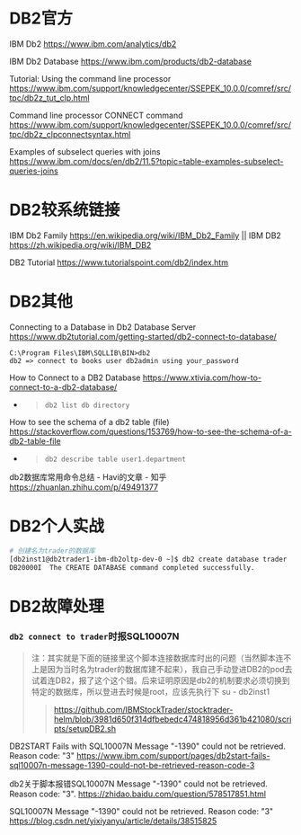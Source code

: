 
# DB2官方

IBM Db2 https://www.ibm.com/analytics/db2

IBM Db2 Database https://www.ibm.com/products/db2-database

Tutorial: Using the command line processor https://www.ibm.com/support/knowledgecenter/SSEPEK_10.0.0/comref/src/tpc/db2z_tut_clp.html

Command line processor CONNECT command https://www.ibm.com/support/knowledgecenter/SSEPEK_10.0.0/comref/src/tpc/db2z_clpconnectsyntax.html

Examples of subselect queries with joins https://www.ibm.com/docs/en/db2/11.5?topic=table-examples-subselect-queries-joins

# DB2较系统链接

IBM Db2 Family https://en.wikipedia.org/wiki/IBM_Db2_Family || IBM DB2 https://zh.wikipedia.org/wiki/IBM_DB2

DB2 Tutorial https://www.tutorialspoint.com/db2/index.htm

# DB2其他

Connecting to a Database in Db2 Database Server https://www.db2tutorial.com/getting-started/db2-connect-to-database/
```
C:\Program Files\IBM\SQLLIB\BIN>db2
db2 => connect to books user db2admin using your_password
```

How to Connect to a DB2 Database https://www.xtivia.com/how-to-connect-to-a-db2-database/
- > `db2 list db directory`

How to see the schema of a db2 table (file) https://stackoverflow.com/questions/153769/how-to-see-the-schema-of-a-db2-table-file
- > `db2 describe table user1.department`

db2数据库常用命令总结 - Havi的文章 - 知乎 https://zhuanlan.zhihu.com/p/49491377

# DB2个人实战

```sh
# 创建名为trader的数据库
[db2inst1@db2trader1-ibm-db2oltp-dev-0 ~]$ db2 create database trader
DB20000I  The CREATE DATABASE command completed successfully.
```

# DB2故障处理

### `db2 connect to trader`时报SQL10007N

> 注：其实就是下面的链接里这个脚本连接数据库时出的问题（当然脚本连不上是因为当时名为trader的数据库建不起来），我自己手动登进DB2的pod去试着连DB2，报了这个这个错。后来证明原因是db2的机制要求必须切换到特定的数据库，所以登进去时候是root，应该先执行下 su - db2inst1
>> https://github.com/IBMStockTrader/stocktrader-helm/blob/3981d650f314dfbebedc474818956d361b421080/scripts/setupDB2.sh

DB2START Fails with SQL10007N Message "-1390" could not be retrieved. Reason code: "3" https://www.ibm.com/support/pages/db2start-fails-sql10007n-message-1390-could-not-be-retrieved-reason-code-3

db2关于脚本报错SQL10007N Message "-1390" could not be retrieved. Reason code: "3". https://zhidao.baidu.com/question/578517851.html

SQL10007N Message "-1390" could not be retrieved. Reason code: "3" https://blog.csdn.net/yixiyanyu/article/details/38515825
